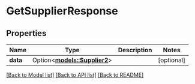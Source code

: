 # GetSupplierResponse

## Properties

Name | Type | Description | Notes
------------ | ------------- | ------------- | -------------
**data** | Option<[**models::Supplier2**](Supplier_2.md)> |  | [optional]

[[Back to Model list]](../README.md#documentation-for-models) [[Back to API list]](../README.md#documentation-for-api-endpoints) [[Back to README]](../README.md)


